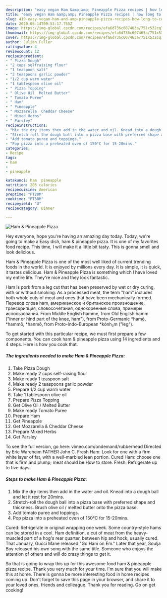 ```yaml
---
description: "easy vegan Ham &amp;amp; Pineapple Pizza recipes | how long to cook Ham &amp;amp; Pineapple Pizza"
title: "easy vegan Ham &amp;amp; Pineapple Pizza recipes | how long to cook Ham &amp;amp; Pineapple Pizza"
slug: 419-easy-vegan-ham-and-amp-pineapple-pizza-recipes-how-long-to-cook-ham-and-amp-pineapple-pizza
date: 2020-06-14T09:53:17.765Z
image: https://img-global.cpcdn.com/recipes/efa6d736c607463a/751x532cq70/ham-pineapple-pizza-recipe-main-photo.jpg
thumbnail: https://img-global.cpcdn.com/recipes/efa6d736c607463a/751x532cq70/ham-pineapple-pizza-recipe-main-photo.jpg
cover: https://img-global.cpcdn.com/recipes/efa6d736c607463a/751x532cq70/ham-pineapple-pizza-recipe-main-photo.jpg
author: Julian Fuller
ratingvalue: 4
reviewcount: 12
recipeingredient:
- " Pizza Dough"
- "2 cups selfraising flour"
- "1 teaspoon salt"
- "2 teaspoons garlic powder"
- "1/2 cup warm water"
- "1 tablespoon olive oil"
- " Pizza Topping"
- " Olive Oil  Melted Butter"
- " Tomato Puree"
- " Ham"
- " Pineapple"
- " Mozzarella  Cheddar Cheese"
- " Mixed Herbs"
- " Parsley"
recipeinstructions:
- "Mix the dry items then add in the water and oil. Knead into a dough ball and let it rest for 20mins."
- "Stretch-roll the dough ball into a pizza base with preferred shape and thickness. Brush olive oil / melted butter onto the pizza base."
- "Add tomato puree and toppings."
- "Pop pizza into a preheated oven of 150°C for 15-20mins."
categories:
- Recipe
tags:
- ham
- 
- pineapple

katakunci: ham  pineapple 
nutrition: 205 calories
recipecuisine: American
preptime: "PT28M"
cooktime: "PT38M"
recipeyield: "3"
recipecategory: Dinner

---
```



![Ham &amp; Pineapple Pizza](https://img-global.cpcdn.com/recipes/efa6d736c607463a/751x532cq70/ham-pineapple-pizza-recipe-main-photo.jpg)

Hey everyone, hope you're having an amazing day today. Today, we're going to make a Easy dish, ham &amp; pineapple pizza. It is one of my favorites food recipe. This time, I will make it a little bit tasty. This is gonna smell and look delicious.

Ham &amp; Pineapple Pizza is one of the most well liked of current trending foods in the world. It is enjoyed by millions every day. It is simple, it is quick, it tastes delicious. Ham &amp; Pineapple Pizza is something which I have loved my entire life. They're nice and they look fantastic.

Ham is pork from a leg cut that has been preserved by wet or dry curing, with or without smoking. As a processed meat, the term &#34;ham&#34; includes both whole cuts of meat and ones that have been mechanically formed. Перевод слова ham, американское и британское произношение, транскрипция, словосочетания, однокоренные слова, примеры использования. From Middle English hamme, from Old English hamm (&#34;inner or hind part of the knee, ham&#34;), from Proto-Germanic *hamō, *hammō, *hanmō, from Proto-Indo-European *kónh₂m (&#34;leg&#34;).


To get started with this particular recipe, we must first prepare a few components. You can cook ham &amp; pineapple pizza using 14 ingredients and 4 steps. Here is how you cook that.

<!--inarticleads1-->

##### The ingredients needed to make Ham &amp; Pineapple Pizza:

1. Take  Pizza Dough
1. Make ready 2 cups self-raising flour
1. Make ready 1 teaspoon salt
1. Make ready 2 teaspoons garlic powder
1. Prepare 1/2 cup warm water
1. Take 1 tablespoon olive oil
1. Prepare  Pizza Topping
1. Get  Olive Oil / Melted Butter
1. Make ready  Tomato Puree
1. Prepare  Ham
1. Get  Pineapple
1. Get  Mozzarella &amp; Cheddar Cheese
1. Prepare  Mixed Herbs
1. Get  Parsley


To see the full version, go here: vimeo.com/ondemand/rubberhead Directed by Eric Wareheim FATHER John C. Fresh Ham: Look for one with a firm white layer of fat, with a well-marbled lean portion. Cured Ham: choose one that is firm and plump; meat should be How to store. Fresh: Refrigerate up to five days. 

<!--inarticleads2-->

##### Steps to make Ham &amp; Pineapple Pizza:

1. Mix the dry items then add in the water and oil. Knead into a dough ball and let it rest for 20mins.
1. Stretch-roll the dough ball into a pizza base with preferred shape and thickness. Brush olive oil / melted butter onto the pizza base.
1. Add tomato puree and toppings.
1. Pop pizza into a preheated oven of 150°C for 15-20mins.


Cured: Refrigerate in original wrapping one week. Some country-style hams can be stored in a cool. Ham definition, a cut of meat from the heavy-muscled part of a hog&#39;s rear quarter, between hip and hock, usually cured. That January, Gucci Mane released &#34;Go Ham on Em.&#34; Later that year, Soulja Boy released his own song with the same title. Someone who enjoys the attention of others and will do crazy things to get it. 

So that is going to wrap this up for this awesome food ham &amp; pineapple pizza recipe. Thank you very much for your time. I'm sure that you will make this at home. There is gonna be more interesting food in home recipes coming up. Don't forget to save this page in your browser, and share it to your loved ones, friends and colleague. Thank you for reading. Go on get cooking!
